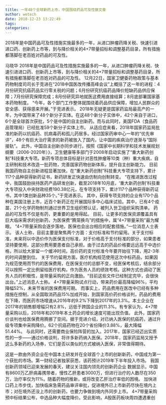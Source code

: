 ```yaml
---
title: 一年48个全球新药上市，中国围绕药品可及性做文章
author: wetech
date: 2018-12-23 13:22:49
tags: 
categories: 
---
```

2018年是中国药品可及性措施实施最多的一年，从进口肿瘤药降关税、快速引进进口药、创新药上市等，到与降价相关的4+7带量招标和调整基药目录，所有措施都落脚在老百姓对药品的可及性。
<!-- more -->
马晓华
2018年是中国药品可及性措施实施最多的一年，从进口肿瘤药降关税、快速引进进口药、创新药上市等，到与降价相关的4+7带量招标和调整基药目录，所有措施都落脚在老百姓对药品的可及性。
12月22日，国家卫健委药物政策与基本药物制度司司长于竞进在“2018中国医改传播高峰会议”上概括了这一年的进程：4月份研究抗癌药品实行零关税的问题；6月份研究抗癌药品降价短缺药品供应保障；7月份研究保障完成；8月份研究异地就医这费用直接结算；8月底部署国家基本药物制度。
“今年，各个部门工作整体就围绕着药品供应保障，增加人民群众的安全感、获得感来开展。”于竞进表示。
2018年无疑更是国家药监局最高产的一年，为中国带来了48个新分子实体。在这48个新分子实体中，42个来自于进口，6个是全球首次获批，5个是中国的自主创新药。而与此同时，美国FDA（食品药品管理局）已经批准59个新分子实体上市。
从适应症来看，2018年国家药监局批准的新药以抗癌药、抗病毒药和孤儿药居多。经过国家药审中心一年的“优先审评”，48个有巨大治疗需求的新药被放入了国内，让中国的疾病治疗逐渐与“国际接轨”。
此外，中国自主创新亦同步进行。按照《国家中长期科学和技术发展规划纲要（2006-2020年）》，卫生健康等多部门于2008年启动实施了“重大新药创制”科技重大专项。新药专项总体目标是针对恶性肿瘤等10类（种）重大疾病，自主研制和技术改造一批药物，完善国家药物创新体系，提升自主创新能力。
目前我国药物自主创新进程显著加快，在“重大新药创制”科技重大专项支持下，累计117个品种获得新药证书，新药研发正快速由仿制向创制转变。
“在推进医改过程中，我国鼓励扶持医药产品研发创新，截至2018年10月底，‘重大新药创制’科技重大专项投入中央财政经费190.38亿元，在专项支持下，累计117个品种获得新药证书，其中1类创新品种35个。”于竞进表示。
其中，获得专项支持的企业有170个品种在美国注册上市，近百个新药正在开展国际多中心临床试验。其中，已有4个疫苗、21个化学药物制剂通过世界卫生组织预认证，被列入世卫组织采购清单。
药品的可及性不仅是有药，更重要的是用得起。
目前，让更多的医保资源覆盖具有巨大临床需求的创新药，为医保费“腾笼换鸟”的措施中，属“4+7带量采购”最为耀眼。
“4+7带量采购会逐步落地，医保也会出台相应的配套措施。”一位消息人士表示。
该人士称，目前主要是聚焦两个方面：支付标准和节约留用。关于支付标准，未来将以中选价作为医保支付标准，对于价格高于支付标准的部分，如果患者坚持要使用，这部分费用要患者自己承担。由于过去的药品价格要远远高于中选价格，所以给大家留一个缓冲时间，高价药的支付标准今年要开始往下降，用2-3年的时间调整到位。
关于节约留用方面，医疗机构规范使用这次中标药品，如果因为规范使用而节约的医保费用，在医保支付的总额不变，经医保考核后，结余部分可以按照一定比例留给医疗机构，作为医务人员的绩效考核。这种方式也调动了医务人员的积极性，是带量采购的正向激励。“目前这些文件已经制定完毕，会很快出台。”上述消息人士称。
4+7带量采购试点行动，带来药价最高降幅96%，平均降幅52%，未来节省的医保费用可期。
而事实上，药品费用在医改中已经有多种措施在控制，从全国取消药品15%加成开始，到国家高价药价格谈判，药品的费用在下降，而医药市场增速从2016年的9.2%下降到2017年的3.3%。本土企业在2017年的销售额增幅只有2.8%，远低于跨国企业的11.3%。有专家认为，4+7带量采购以后，2018年和2019年本土药企的增长速度可能出现负值。
此外，国家药价谈判也给医保费用腾挪了空间。据于竞进介绍，对已纳入医保的抗癌药，通过升级专项集中采购降价。62个抗癌药物在20个省份降价3.88%，最大降幅51.44%。
与此同时，还需要商业保险阵营的加入。2017年，国家已经迈出实质性的一步——通过价格谈判，将许多新药纳入医保。2018年，国家药监局又授予这么多新药的入场券，它们是否以类似的方式被纳入医保，非常值得期待。
 
 
这是一款由外资企业在中国本土研发并在全球首个上市的创新新药，中国成为第一个获批的市场。第一财经记者独家获悉，该药预计2019年下半年投入市场。
我国创新药领域已迎来发展的春天，建议关注国内领先的创新药企业
数据显示，中国有8600万乙肝病毒携带者，慢性乙肝患者3000万，但进行治疗的人数尽在350万，治疗率仅为11%。随着药物的推新，或将改变乙肝治疗率低的困境。
加快进口药上市步伐，加快临床急需药品审评审批，促进境外已上市新药尽快在境内上市；对在境外还没上市的创新药，也要力争做到境内外同步上市。
4+7带量采购预中标结果公布，中选品种大幅度降价。受此影响，A股医药板块周四遭遇重创
